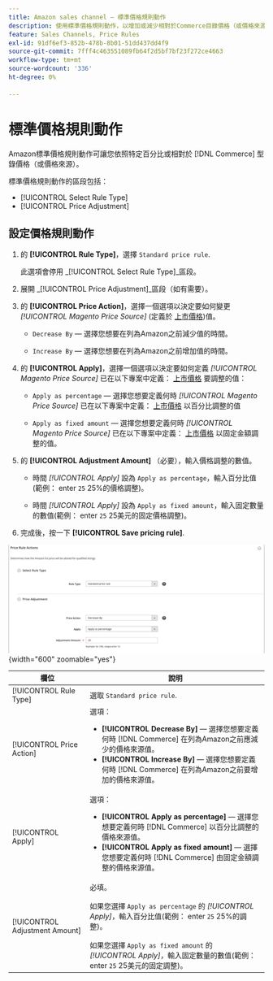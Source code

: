 ```yaml
---
title: Amazon sales channel — 標準價格規則動作
description: 使用標準價格規則動作，以增加或減少相對於Commerce目錄價格（或價格來源）的Amazon掛牌價格。
feature: Sales Channels, Price Rules
exl-id: 91df6ef3-852b-478b-8b01-51dd437dd4f9
source-git-commit: 7fff4c463551089fb64f2d5bf7bf23f272ce4663
workflow-type: tm+mt
source-wordcount: '336'
ht-degree: 0%

---
```


# 標準價格規則動作

Amazon標準價格規則動作可讓您依照特定百分比或相對於 [!DNL Commerce] 型錄價格（或價格來源）。

標準價格規則動作的區段包括：

- [!UICONTROL Select Rule Type]
- [!UICONTROL Price Adjustment]

## 設定價格規則動作

1. 的 **[!UICONTROL Rule Type]**，選擇 `Standard price rule`.

   此選項會停用 _[!UICONTROL Select Rule Type]_區段。

1. 展開 _[!UICONTROL Price Adjustment]_區段（如有需要）。

1. 的 **[!UICONTROL Price Action]**，選擇一個選項以決定要如何變更 *[!UICONTROL Magento Price Source]* (定義於 [上市價格](./listing-price.md))值。

   - `Decrease By`  — 選擇您想要在列為Amazon之前減少值的時間。

   - `Increase By`  — 選擇您想要在列為Amazon之前增加值的時間。

1. 的 **[!UICONTROL Apply]**，選擇一個選項以決定要如何定義 *[!UICONTROL Magento Price Source]* 已在以下專案中定義： [上市價格](./listing-price.md) 要調整的值：

   - `Apply as percentage`  — 選擇您想要定義何時 *[!UICONTROL Magento Price Source]* 已在以下專案中定義： [上市價格](./listing-price.md) 以百分比調整的值

   - `Apply as fixed amount`  — 選擇您想要定義何時 *[!UICONTROL Magento Price Source]* 已在以下專案中定義： [上市價格](./listing-price.md) 以固定金額調整的值。

1. 的 **[!UICONTROL Adjustment Amount]** （必要），輸入價格調整的數值。

   - 時間 *[!UICONTROL Apply]* 設為 `Apply as percentage`，輸入百分比值(範例： enter `25` 25%的價格調整)。

   - 時間 *[!UICONTROL Apply]* 設為 `Apply as fixed amount`，輸入固定數量的數值(範例： enter `25` 25美元的固定價格調整)。

1. 完成後，按一下 **[!UICONTROL Save pricing rule]**.

![標準價格規則](assets/ob-price-rule-action-standard-example.png){width="600" zoomable="yes"}

| 欄位 | 說明 |
|--------------------------------|-----------------------------------------------------------------------------------------------------------------------------------------------------------------------------------------------------------------------------------------------------------------------------------------------------------------------------------|
| [!UICONTROL Rule Type] | 選取 `Standard price rule`. |
| [!UICONTROL Price Action] | 選項：<ul><li>**[!UICONTROL Decrease By]**  — 選擇您想要定義何時 [!DNL Commerce] 在列為Amazon之前應減少的價格來源值。</li><li>**[!UICONTROL Increase By]**  — 選擇您想要定義何時 [!DNL Commerce] 在列為Amazon之前要增加的價格來源值。</li></ul> |
| [!UICONTROL Apply] | 選項：<ul><li>**[!UICONTROL Apply as percentage]**  — 選擇您想要定義何時 [!DNL Commerce] 以百分比調整的價格來源值。</li><li>**[!UICONTROL Apply as fixed amount]**  — 選擇您想要定義何時 [!DNL Commerce] 由固定金額調整的價格來源值。</li></ul> |
| [!UICONTROL Adjustment Amount] | 必填。<br><br>如果您選擇 `Apply as percentage` 的 *[!UICONTROL Apply]*，輸入百分比值(範例： enter `25` 25%的調整)。<br><br>如果您選擇 `Apply as fixed amount` 的 *[!UICONTROL Apply]*，輸入固定數量的數值(範例： enter `25` 25美元的固定調整)。 |
